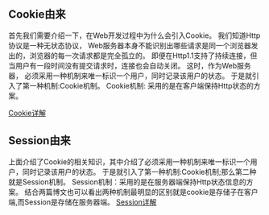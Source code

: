 ## Cookie由来
首先我们需要介绍一下，在Web开发过程中为什么会引入Cookie。
我们知道Http协议是一种无状态协议， Web服务器本身不能识别出哪些请求是同一个浏览器发出的，浏览器的每一次请求都是完全孤立的。 
即便在Http1.1支持了持续连接，但当用户有一段时间没有提交请求时，连接也会自动关闭。
这时，作为Web服务器， 必须采用一种机制来唯一标识一个用户，同时记录该用户的状态。
于是就引入了第一种机制:Cookie机制。
Cookie机制: 采用的是在客户端保持Http状态的方案。

[Cookie详解](http://blog.tommyyang.cn/2017/03/13/Cookie%E8%AF%A6%E8%A7%A3/)

## Session由来
上面介绍了Cookie的相关知识，其中介绍了必须采用一种机制来唯一标识一个用户，同时记录该用户的状态。 
于是就引入了第一种机制:Cookie机制;那么第二种就是Session机制。
Session机制：采用的是在服务器端保持Http状态信息的方案。
结合两篇博文也可以看出两种机制最明显的区别就是cookie是存储子在客户端,而Session是存储在服务器端。
[Session详解](http://blog.tommyyang.cn/2017/03/15/Session详解/)